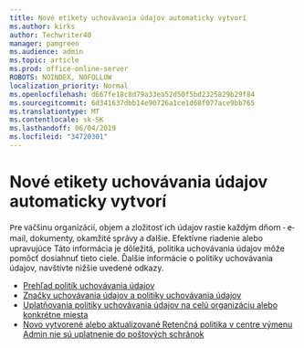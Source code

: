 ```yaml
---
title: Nové etikety uchovávania údajov automaticky vytvorí
ms.author: kirks
author: Techwriter40
manager: pamgreen
ms.audience: admin
ms.topic: article
ms.prod: office-online-server
ROBOTS: NOINDEX, NOFOLLOW
localization_priority: Normal
ms.openlocfilehash: d667fe18c8d79a33ea52d50f5bd2325829b29f84
ms.sourcegitcommit: 6d341637dbb14e90726a1ce1d68f077ace9bb765
ms.translationtype: MT
ms.contentlocale: sk-SK
ms.lasthandoff: 06/04/2019
ms.locfileid: "34720301"
---
```

# <a name="new-retention-labels-created-automatically"></a>Nové etikety uchovávania údajov automaticky vytvorí

<p><span style="font-family: 'Segoe UI',sans-serif;">Pre väčšinu organizácií, objem a zložitosť ich údajov rastie každým dňom - e-mail, dokumenty, okamžité správy a ďalšie.</span> Efektívne riadenie alebo upravujúce Táto informácia je dôležitá, politika uchovávania údajov môže pomôcť dosiahnuť tieto ciele. Ďalšie informácie o politiky uchovávania údajov, navštívte nižšie uvedené odkazy.</p> <ul> <li><a href="https://docs.microsoft.com/en-us/office365/securitycompliance/retention-policies">Prehľad politík uchovávania údajov</a></li> <li><a href="https://docs.microsoft.com/en-us/exchange/security-and-compliance/messaging-records-management/retention-tags-and-policies">Značky uchovávania údajov a politiky uchovávania údajov</a></li> <li><a href="https://docs.microsoft.com/en-us/office365/securitycompliance/retention-policies#applying-a-retention-policy-to-an-entire-organization-or-specific-locations">Uplatňovania politiky uchovávania údajov na celú organizáciu alebo konkrétne miesta</a></li> <li><a href="https://docs.microsoft.com/en-us/alchemyinsights/retention-policies-in-exchange-admin-center-not-working">Novo vytvorené alebo aktualizované Retenčná politika v centre výmenu Admin nie sú uplatnenie do poštových schránok</a></li> </ul>

